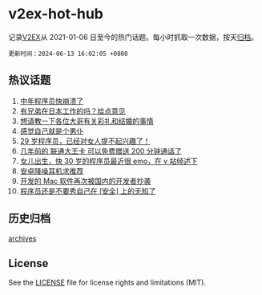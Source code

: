 # v2ex-hot-hub

 记录[V2EX](https://www.v2ex.com/)从 2021-01-06 日至今的热门话题。每小时抓取一次数据，按天[归档](archives)。

`更新时间：2024-06-13 16:02:05 +0800`

## 热议话题

1. [中年程序员快崩溃了](https://www.v2ex.com/t/1049084)
1. [有兄弟在日本工作的吗？给点意见](https://www.v2ex.com/t/1049015)
1. [想请教一下各位大哥有关彩礼和结婚的事情](https://www.v2ex.com/t/1049225)
1. [感觉自己就是个男仆](https://www.v2ex.com/t/1049209)
1. [29 岁程序员，已经对女人提不起兴趣了！](https://www.v2ex.com/t/1049180)
1. [几年前的 联通大王卡 可以免费赠送 200 分钟通话了](https://www.v2ex.com/t/1048952)
1. [女儿出生，快 30 岁的程序员最近很 emo，在 v 站倾述下](https://www.v2ex.com/t/1049125)
1. [安卓降噪耳机求推荐](https://www.v2ex.com/t/1049087)
1. [开发的 Mac 软件再次被国内的开发者抄袭](https://www.v2ex.com/t/1049120)
1. [程序员还是不要秀自己在 [安全] 上的无知了](https://www.v2ex.com/t/1049141)

## 历史归档

[archives](archives)

## License

See the [LICENSE](LICENSE) file for license rights and limitations (MIT).
